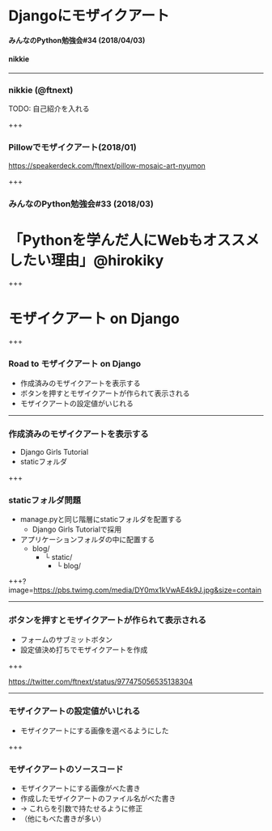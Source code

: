 # Djangoにモザイクアート
#### みんなのPython勉強会#34 (2018/04/03)
#### nikkie

---

### nikkie (@ftnext)

TODO: 自己紹介を入れる

+++

### Pillowでモザイクアート(2018/01)

https://speakerdeck.com/ftnext/pillow-mosaic-art-nyumon

+++

### みんなのPython勉強会#33 (2018/03)

# 「Pythonを学んだ人にWebもオススメしたい理由」@hirokiky

+++

# モザイクアート on Django

+++

### Road to モザイクアート on Django

- 作成済みのモザイクアートを表示する
- ボタンを押すとモザイクアートが作られて表示される
- モザイクアートの設定値がいじれる

---

### 作成済みのモザイクアートを表示する

- Django Girls Tutorial
- staticフォルダ

+++

### staticフォルダ問題

- manage.pyと同じ階層にstaticフォルダを配置する
  - Django Girls Tutorialで採用
- アプリケーションフォルダの中に配置する
  - blog/
    - └ static/
        - └ blog/

+++?image=https://pbs.twimg.com/media/DY0mx1kVwAE4k9J.jpg&size=contain

---

### ボタンを押すとモザイクアートが作られて表示される

- フォームのサブミットボタン
- 設定値決め打ちでモザイクアートを作成

+++

https://twitter.com/ftnext/status/977475056535138304

---

### モザイクアートの設定値がいじれる

- モザイクアートにする画像を選べるようにした

+++

### モザイクアートのソースコード

- モザイクアートにする画像がべた書き
- 作成したモザイクアートのファイル名がべた書き
- → これらを引数で持たせるように修正
- （他にもべた書きが多い）
